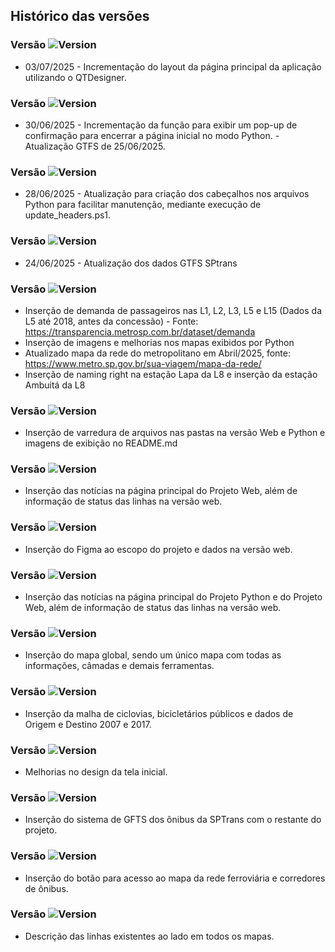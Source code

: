 ## Histórico das versões

### Versão ![Version](https://img.shields.io/badge/1.1.4-yellow.svg)

- 03/07/2025 - Incrementação do layout da página principal da aplicação utilizando o QTDesigner.

### Versão ![Version](https://img.shields.io/badge/1.1.3-yellow.svg)

- 30/06/2025 - Incrementação da função para exibir um pop-up de confirmação para encerrar a página inicial no modo Python.
             - Atualização GTFS de 25/06/2025.

### Versão ![Version](https://img.shields.io/badge/1.1.2-yellow.svg)

- 28/06/2025 - Atualização para criação dos cabeçalhos nos arquivos Python para facilitar manutenção, mediante execução de update_headers.ps1.

### Versão ![Version](https://img.shields.io/badge/1.1.1-yellow.svg)

- 24/06/2025 - Atualização dos dados GTFS SPtrans

### Versão ![Version](https://img.shields.io/badge/1.1.0-yellow.svg)

- Inserção de demanda de passageiros nas L1, L2, L3, L5 e L15 (Dados da L5 até 2018, antes da concessão) - Fonte: https://transparencia.metrosp.com.br/dataset/demanda
- Inserção de imagens e melhorias nos mapas exibidos por Python
- Atualizado mapa da rede do metropolitano em Abril/2025, fonte: https://www.metro.sp.gov.br/sua-viagem/mapa-da-rede/
- Inserção de naming right na estação Lapa da L8 e inserção da estação Ambuitá da L8

### Versão ![Version](https://img.shields.io/badge/1.0.9-yellow.svg)

- Inserção de varredura de arquivos nas pastas na versão Web e Python e imagens de exibição no README.md

### Versão ![Version](https://img.shields.io/badge/1.0.8-yellow.svg)

- Inserção das notícias na página principal do Projeto Web, além de informação de status das linhas na versão web.

### Versão ![Version](https://img.shields.io/badge/1.0.7-yellow.svg)

- Inserção do Figma ao escopo do projeto e dados na versão web.
  
### Versão ![Version](https://img.shields.io/badge/1.0.6-yellow.svg)

- Inserção das notícias na página principal do Projeto Python e do Projeto Web, além de informação de status das linhas na versão web.

### Versão ![Version](https://img.shields.io/badge/1.0.5-yellow.svg)

- Inserção do mapa global, sendo um único mapa com todas as informações, câmadas e demais ferramentas.

### Versão ![Version](https://img.shields.io/badge/1.0.4-yellow.svg)

- Inserção da malha de ciclovias, bicicletários públicos e dados de Origem e Destino 2007 e 2017.
  
### Versão ![Version](https://img.shields.io/badge/1.0.3-yellow.svg)

- Melhorias no design da tela inicial.

### Versão ![Version](https://img.shields.io/badge/1.0.2-yellow.svg)

- Inserção do sistema de GFTS dos ônibus da SPTrans com o restante do projeto.

### Versão ![Version](https://img.shields.io/badge/1.0.1-yellow.svg)

- Inserção do botão para acesso ao mapa da rede ferroviária e corredores de ônibus.
 
### Versão ![Version](https://img.shields.io/badge/1.0.0-yellow.svg)

- Descrição das linhas existentes ao lado em todos os mapas.
